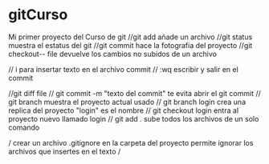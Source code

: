 # gitCurso
Mi primer proyecto del Curso de git
//git add                               añade un archivo
//git status                            muestra el estatus del git
//git commit                            hace la fotografia del proyecto
//git checkout-- file                   devuelve los cambios no subidos de un archivo


// i                                    para insertar texto en el archivo commit
// :wq                                  escribir y salir en el commit

//git diff file
// git commit -m "texto del commit"     te evita abrir el git commit
// git branch                           muestra el proyecto actual usado
// git branch login                     crea una replica del proyecto "login" es el nombre
// git checkout login                   entra al proyecto nuevo llamado login
// git add .                            sube todos los archivos de un solo comando

/ crear un archivo .gitignore en la carpeta del proyecto permite ignorar los archivos que insertes en el texto /

